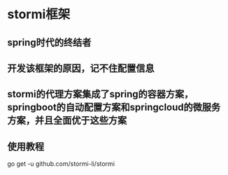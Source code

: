 # stormi框架



## spring时代的终结者



## 开发该框架的原因，记不住配置信息



## stormi的代理方案集成了spring的容器方案，springboot的自动配置方案和springcloud的微服务方案，并且全面优于这些方案



## 使用教程







go get -u github.com/stormi-li/stormi
